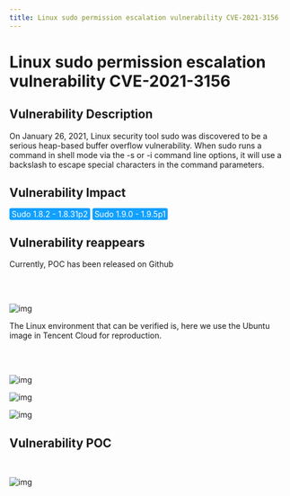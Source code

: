 ```yaml
---
title: Linux sudo permission escalation vulnerability CVE-2021-3156
---
```


# Linux sudo permission escalation vulnerability CVE-2021-3156

## Vulnerability Description
On January 26, 2021, Linux security tool sudo was discovered to be a serious heap-based buffer overflow vulnerability. 
When sudo runs a command in shell mode via the -s or -i command line options, it will use a backslash to escape special characters in the command parameters. 

## Vulnerability Impact
<span style="background-color:rgb(18, 160, 255); padding: 2px 4px; border-radius: 3px; color: white;">Sudo 1.8.2 - 1.8.31p2</span>
<span style="background-color:rgb(18, 160, 255); padding: 2px 4px; border-radius: 3px; color: white;">Sudo 1.9.0 - 1.9.5p1</a-checkbox>

## Vulnerability reappears
Currently, POC has been released on Github

</br>

</a-alert>
<br/>

![img](https://raw.githubusercontent.com/PeiQi0/PeiQi-WIKI-Book/refs/heads/main/docs/.vuepress/../.vuepress/public/img/1627098472921-85639abb-364c-4fed-929d-1739cb4128cb.png)

The Linux environment that can be verified is, here we use the Ubuntu image in Tencent Cloud for reproduction.

</br>
<a-alert type="success" message=" Ubuntu 20.04.1 (Focal Fossa) - sudo 1.8.31, libc-2.31  Debian 10.0 (Buster) - sudo 1.8.27, libc-2.28" description="" showIcon>
</a-alert>
<br/>

![img](https://raw.githubusercontent.com/PeiQi0/PeiQi-WIKI-Book/refs/heads/main/docs/.vuepress/../.vuepress/public/img/1627098472850-197fab3c-2c70-48af-969c-e0f4108abe55.png)

![img](https://raw.githubusercontent.com/PeiQi0/PeiQi-WIKI-Book/refs/heads/main/docs/.vuepress/../.vuepress/public/img/1627098472851-ffe05143-de53-4d3d-8607-d825a9f9d76c.png)



![img](https://raw.githubusercontent.com/PeiQi0/PeiQi-WIKI-Book/refs/heads/main/docs/.vuepress/../.vuepress/public/img/1627098473043-7c4d517c-465d-4261-a02d-549b7e8436c8.png)



## Vulnerability POC

</a-alert>
</br>

![img](https://raw.githubusercontent.com/PeiQi0/PeiQi-WIKI-Book/refs/heads/main/docs/.vuepress/../.vuepress/public/img//image-20220305230538320.png)